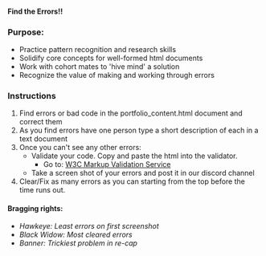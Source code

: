 #### Find the Errors!!  

### Purpose:
- Practice pattern recognition and research skills
- Solidify core concepts for well-formed html documents
- Work with cohort mates to 'hive mind' a solution
- Recognize the value of making and working through errors

### Instructions
1. Find errors or bad code in the portfolio_content.html document and correct them
2. As you find errors have one person type a short description of each in a text document 
3. Once you can't see any other errors:
    - Validate your code. Copy and paste the html into the validator.  
        - Go to: [W3C Markup Validation Service](https://validator.w3.org/#validate_by_input)
    - Take a screen shot of your errors and post it in our discord channel
5. Clear/Fix as many errors as you can starting from the top before the time runs out.

#### Bragging rights:
- *Hawkeye: Least errors on first screenshot*  
- *Black Widow: Most cleared errors*
- *Banner: Trickiest problem in re-cap*
